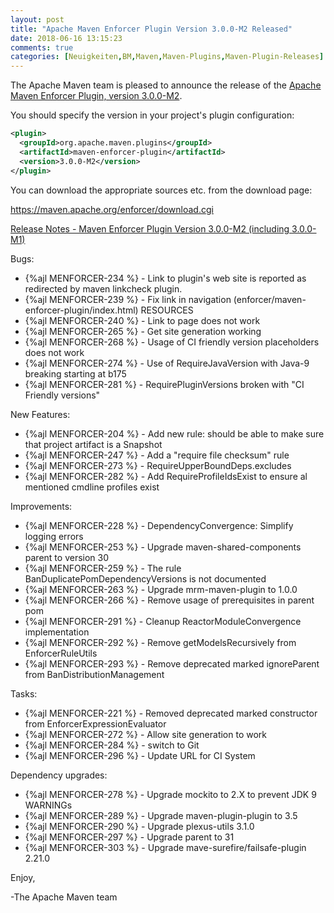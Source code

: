 ```yaml
---
layout: post
title: "Apache Maven Enforcer Plugin Version 3.0.0-M2 Released"
date: 2018-06-16 13:15:23
comments: true
categories: [Neuigkeiten,BM,Maven,Maven-Plugins,Maven-Plugin-Releases]
---
```

The Apache Maven team is pleased to announce the release of the 
[Apache Maven Enforcer Plugin, version 3.0.0-M2](http://maven.apache.org/plugins/maven-surefire-plugin/).

You should specify the version in your project's plugin configuration:

``` xml
<plugin>
  <groupId>org.apache.maven.plugins</groupId>
  <artifactId>maven-enforcer-plugin</artifactId>
  <version>3.0.0-M2</version>
</plugin>
```

You can download the appropriate sources etc. from the download page:

https://maven.apache.org/enforcer/download.cgi

<!-- more -->

[Release Notes - Maven Enforcer Plugin Version 3.0.0-M2 (including 3.0.0-M1)](https://issues.apache.org/jira/secure/ReleaseNote.jspa?projectId=12317520&version=12343432&styleName=Text)


Bugs:

 * {%ajl MENFORCER-234 %} - Link to plugin's web site is reported as redirected by maven linkcheck plugin.
 * {%ajl MENFORCER-239 %} - Fix link in navigation (enforcer/maven-enforcer-plugin/index.html) RESOURCES
 * {%ajl MENFORCER-240 %} - Link to page does not work
 * {%ajl MENFORCER-265 %} - Get site generation working
 * {%ajl MENFORCER-268 %} - Usage of CI friendly version placeholders does not work
 * {%ajl MENFORCER-274 %} - Use of RequireJavaVersion with Java-9 breaking starting at b175
 * {%ajl MENFORCER-281 %} - RequirePluginVersions broken with "CI Friendly versions"

New Features:

 * {%ajl MENFORCER-204 %} - Add new rule: should be able to make sure that project artifact is a Snapshot
 * {%ajl MENFORCER-247 %} - Add a "require file checksum" rule
 * {%ajl MENFORCER-273 %} - RequireUpperBoundDeps.excludes
 * {%ajl MENFORCER-282 %} - Add RequireProfileIdsExist to ensure al mentioned cmdline profiles exist

Improvements:

 * {%ajl MENFORCER-228 %} - DependencyConvergence: Simplify logging errors
 * {%ajl MENFORCER-253 %} - Upgrade maven-shared-components parent to version 30
 * {%ajl MENFORCER-259 %} - The rule BanDuplicatePomDependencyVersions is not documented
 * {%ajl MENFORCER-263 %} - Upgrade mrm-maven-plugin to 1.0.0
 * {%ajl MENFORCER-266 %} - Remove usage of prerequisites in parent pom
 * {%ajl MENFORCER-291 %} - Cleanup ReactorModuleConvergence implementation
 * {%ajl MENFORCER-292 %} - Remove getModelsRecursively from EnforcerRuleUtils
 * {%ajl MENFORCER-293 %} - Remove deprecated marked ignoreParent from BanDistributionManagement

Tasks:

 * {%ajl MENFORCER-221 %} - Removed deprecated marked constructor from EnforcerExpressionEvaluator
 * {%ajl MENFORCER-272 %} - Allow site generation to work
 * {%ajl MENFORCER-284 %} - switch to Git
 * {%ajl MENFORCER-296 %} - Update URL for CI System

Dependency upgrades:

 * {%ajl MENFORCER-278 %} - Upgrade mockito to 2.X to prevent JDK 9 WARNINGs
 * {%ajl MENFORCER-289 %} - Upgrade maven-plugin-plugin to 3.5
 * {%ajl MENFORCER-290 %} - Upgrade plexus-utils 3.1.0
 * {%ajl MENFORCER-297 %} - Upgrade parent to 31
 * {%ajl MENFORCER-303 %} - Upgrade mave-surefire/failsafe-plugin 2.21.0


Enjoy,

-The Apache Maven team


